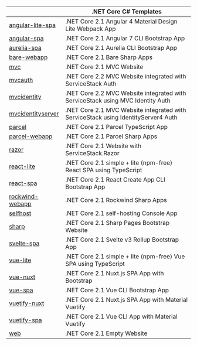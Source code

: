 || .NET Core C# Templates |
|-|-|
| [angular-lite-spa](https://github.com/NetCoreTemplates/angular-lite-spa)   | .NET Core 2.1 Angular 4 Material Design Lite Webpack App |
| [angular-spa](https://github.com/NetCoreTemplates/angular-spa)        | .NET Core 2.1 Angular 7 CLI Bootstrap App |
| [aurelia-spa](https://github.com/NetCoreTemplates/aurelia-spa)        | .NET Core 2.1 Aurelia CLI Bootstrap App |
| [bare-webapp](https://github.com/NetCoreTemplates/bare-webapp)        | .NET Core 2.1 Bare Sharp Apps |
| [mvc](https://github.com/NetCoreTemplates/mvc)                | .NET Core 2.1 MVC Website |
| [mvcauth](https://github.com/NetCoreTemplates/mvcauth)            | .NET Core 2.2 MVC Website integrated with ServiceStack Auth |
| [mvcidentity](https://github.com/NetCoreTemplates/mvcidentity)        | .NET Core 2.2 MVC Website integrated with ServiceStack using MVC Identity Auth |
| [mvcidentityserver](https://github.com/NetCoreTemplates/mvcidentityserver)  | .NET Core 2.1 MVC Website integrated with ServiceStack using IdentityServer4 Auth |
| [parcel](https://github.com/NetCoreTemplates/parcel)             | .NET Core 2.1 Parcel TypeScript App |
| [parcel-webapp](https://github.com/NetCoreTemplates/parcel-webapp)      | .NET Core 2.1 Parcel Sharp Apps |
| [razor](https://github.com/NetCoreTemplates/razor)              | .NET Core 2.1 Website with ServiceStack.Razor |
| [react-lite](https://github.com/NetCoreTemplates/react-lite)         | .NET Core 2.1 simple + lite (npm-free) React SPA using TypeScript |
| [react-spa](https://github.com/NetCoreTemplates/react-spa)          | .NET Core 2.1 React Create App CLI Bootstrap App |
| [rockwind-webapp](https://github.com/NetCoreTemplates/rockwind-webapp)    | .NET Core 2.1 Rockwind Sharp Apps |
| [selfhost](https://github.com/NetCoreTemplates/selfhost)           | .NET Core 2.1 self-hosting Console App |
| [sharp](https://github.com/NetCoreTemplates/sharp)              | .NET Core 2.1 Sharp Pages Bootstrap Website |
| [svelte-spa](https://github.com/NetCoreTemplates/svelte-spa)            | .NET Core 2.1 Svelte v3 Rollup Bootstrap App |
| [vue-lite](https://github.com/NetCoreTemplates/vue-lite)           | .NET Core 2.1 simple + lite (npm-free) Vue SPA using TypeScript |
| [vue-nuxt](https://github.com/NetCoreTemplates/vue-nuxt)           | .NET Core 2.1 Nuxt.js SPA App with Bootstrap |
| [vue-spa](https://github.com/NetCoreTemplates/vue-spa)            | .NET Core 2.1 Vue CLI Bootstrap App |
| [vuetify-nuxt](https://github.com/NetCoreTemplates/vuetify-nuxt)       | .NET Core 2.1 Nuxt.js SPA App with Material Vuetify |
| [vuetify-spa](https://github.com/NetCoreTemplates/vuetify-spa)        | .NET Core 2.1 Vue CLI App with Material Vuetify |
| [web](https://github.com/NetCoreTemplates/web)                | .NET Core 2.1 Empty Website |
